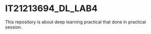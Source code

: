 # IT21213694_DL_LAB4
This repository is about deep learning practical that done in practical session. 
